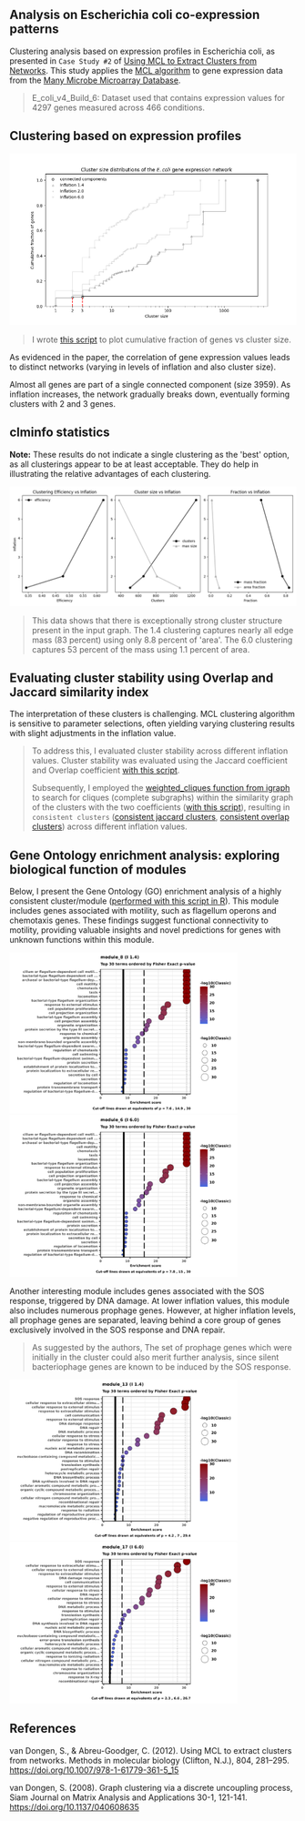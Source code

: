 ## Analysis on Escherichia coli co-expression patterns 

Clustering analysis based on expression profiles in Escherichia coli, as presented in `Case Study #2` of [Using MCL to Extract Clusters from Networks](http://micans.org/mcl/lit/mimb.pdf). This study applies the [MCL algorithm](http://micans.org/mcl/) to gene expression data from the [Many Microbe Microarray Database](http://m3d.mssm.edu/norm/).

>E_coli_v4_Build_6: Dataset used that contains expression values for 4297 genes measured across 466 conditions.

## Clustering based on expression profiles

![](https://github.com/felipevzps/ecoli-co-expression-network/blob/main/results/clusterSizeDistribution.png)
>I wrote [this script](https://github.com/felipevzps/ecoli-co-expression-network/blob/main/code/clusterSizeDistribution.py) to plot cumulative fraction of genes vs cluster size.

As evidenced in the paper, the correlation of gene expression values leads to distinct networks (varying in levels of inflation and also cluster size).

Almost all genes are part of a single connected component (size 3959). As inflation increases, the network gradually breaks down, eventually forming clusters with 2 and 3 genes.

## clminfo statistics

**Note:** These results do not indicate a single clustering as the 'best' option, as all clusterings appear to be at least acceptable. They do help in illustrating the relative advantages of each clustering.

![](https://github.com/felipevzps/ecoli-co-expression-network/blob/main/results/clusteringEfficiency.png)
>This data shows that there is exceptionally strong cluster structure present in the input graph. The 1.4 clustering captures nearly all edge mass (83 percent) using only 8.8 percent of 'area'. The 6.0 clustering captures 53 percent of the mass using 1.1 percent of area.

## Evaluating cluster stability using Overlap and Jaccard similarity index

The interpretation of these clusters is challenging. MCL clustering algorithm is sensitive to parameter selections, often yielding varying clustering results with slight adjustments in the inflation value.
>To address this, I evaluated cluster stability across different inflation values. Cluster stability was evaluated using the Jaccard coefficient and Overlap coefficient [with this script](https://github.com/felipevzps/ecoli-co-expression-network/blob/main/code/calculateClusterSimilarity.py). 
>
>Subsequently, I employed the [weighted_cliques function from igraph](https://igraph.org/c/doc/igraph-Cliques.html#weighted-cliques) to search for cliques (complete subgraphs) within the similarity graph of the clusters with the two coefficients ([with this script](https://github.com/felipevzps/ecoli-co-expression-network/blob/main/code/findsCliquesInGraph.R)), resulting in `consistent clusters` ([consistent jaccard clusters](https://github.com/felipevzps/ecoli-co-expression-network/blob/main/results/cliques_jaccard.txt), [consistent overlap clusters](https://github.com/felipevzps/ecoli-co-expression-network/blob/main/results/cliques_overlap.txt)) across different inflation values.

## Gene Ontology enrichment analysis: exploring biological function of modules

Below, I present the Gene Ontology (GO) enrichment analysis of a highly consistent cluster/module ([performed with this script in R](https://github.com/felipevzps/ecoli-co-expression-network/blob/main/code/enrichmentGO.R)). This module includes genes associated with motility, such as flagellum operons and chemotaxis genes. These findings suggest functional connectivity to motility, providing valuable insights and novel predictions for genes with unknown functions within this module.

<p float="left">
  <img src="https://github.com/felipevzps/ecoli-co-expression-network/blob/main/results/enrichment/I14/module_8_GO_30Terms_Fisher.png" width="400" />
  <img src="https://github.com/felipevzps/ecoli-co-expression-network/blob/main/results/enrichment/I60/module_6_GO_30Terms_Fisher.png" width="400" />
</p>

Another interesting module includes genes associated with the SOS response, triggered by DNA damage. At lower inflation values, this module also includes numerous prophage genes. However, at higher inflation levels, all prophage genes are separated, leaving behind a core group of genes exclusively involved in the SOS response and DNA repair. 
>As suggested by the authors, The set of prophage genes which were initially in the cluster could also merit further analysis, since silent bacteriophage genes are known to be induced by the SOS response.

<p float="left">
  <img src="https://github.com/felipevzps/ecoli-co-expression-network/blob/main/results/enrichment/I14/module_13_GO_30Terms_Fisher.png" width="400" />
  <img src="https://github.com/felipevzps/ecoli-co-expression-network/blob/main/results/enrichment/I60/module_17_GO_30Terms_Fisher.png" width="400" />
</p>

## References
van Dongen, S., & Abreu-Goodger, C. (2012). Using MCL to extract clusters from networks. Methods in molecular biology (Clifton, N.J.), 804, 281–295. https://doi.org/10.1007/978-1-61779-361-5_15

van Dongen, S. (2008). Graph clustering via a discrete uncoupling process, Siam Journal on Matrix Analysis and Applications 30-1, 121-141. https://doi.org/10.1137/040608635
